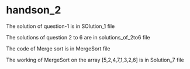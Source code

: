 # handson_2

The solution of question-1 is in SOlution_1 file

The solutions of question 2 to 6 are in solutions_of_2to6 file

The code of Merge sort  is in MergeSort file

The working of MergeSort on the array [5,2,4,7,1,3,2,6] is in Solution_7 file
